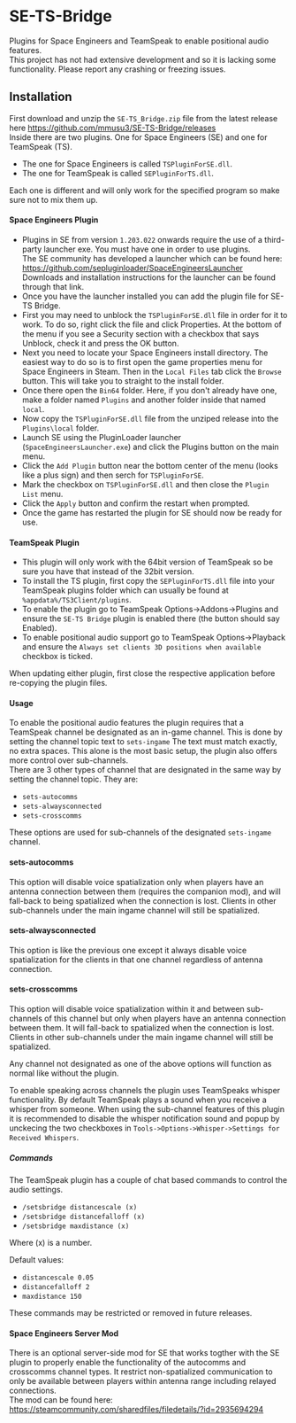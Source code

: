 # SE-TS-Bridge
Plugins for Space Engineers and TeamSpeak to enable positional audio features.  
This project has not had extensive development and so it is lacking some functionality. Please report any crashing or freezing issues.  

## Installation
First download and unzip the `SE-TS_Bridge.zip` file from the latest release here https://github.com/mmusu3/SE-TS-Bridge/releases  
Inside there are two plugins. One for Space Engineers (SE) and one for TeamSpeak (TS).  
- The one for Space Engineers is called `TSPluginForSE.dll`.
- The one for TeamSpeak is called `SEPluginForTS.dll`.

Each one is different and will only work for the specified program so make sure not to mix them up.  

#### Space Engineers Plugin
* Plugins in SE from version `1.203.022` onwards require the use of a third-party launcher exe. You must have one in order to use plugins.  
The SE community has developed a launcher which can be found here: https://github.com/sepluginloader/SpaceEngineersLauncher  
Downloads and installation instructions for the launcher can be found through that link.  
* Once you have the launcher installed you can add the plugin file for SE-TS Bridge.
* First you may need to unblock the `TSPluginForSE.dll` file in order for it to work. To do so, right click the file and click Properties. At the bottom of the menu if you see a Security section with a checkbox that says Unblock, check it and press the OK button.  
* Next you need to locate your Space Engineers install directory. The easiest way to do so is to first open the game properties menu for Space Engineers in Steam. Then in the `Local Files` tab click the `Browse` button. This will take you to straight to the install folder.  
* Once there open the `Bin64` folder. Here, if you don't already have one, make a folder named `Plugins` and another folder inside that named `local`.  
* Now copy the `TSPluginForSE.dll` file from the unziped release into the `Plugins\local` folder.  
* Launch SE using the PluginLoader launcher (`SpaceEngineersLauncher.exe`) and click the Plugins button on the main menu.  
* Click the `Add Plugin` button near the bottom center of the menu (looks like a plus sign) and then serch for `TSPluginForSE`.  
* Mark the checkbox on `TSPluginForSE.dll` and then close the `Plugin List` menu.  
* Click the `Apply` button and confirm the restart when prompted.  
* Once the game has restarted the plugin for SE should now be ready for use.  

#### TeamSpeak Plugin
* This plugin will only work with the 64bit version of TeamSpeak so be sure you have that instead of the 32bit version.  
* To install the TS plugin, first copy the `SEPluginForTS.dll` file into your TeamSpeak plugins folder which can usually be found at `%appdata%/TS3Client/plugins`.  
* To enable the plugin go to TeamSpeak Options->Addons->Plugins and ensure the `SE-TS Bridge` plugin is enabled there (the button should say Enabled).  
* To enable positional audio support go to TeamSpeak Options->Playback and ensure the `Always set clients 3D positions when available` checkbox is ticked.  

When updating either plugin, first close the respective application before re-copying the plugin files.  

#### Usage
To enable the positional audio features the plugin requires that a TeamSpeak channel be designated as an in-game channel.
This is done by setting the channel topic text to `sets-ingame` The text must match exactly, no extra spaces. This alone is the most basic setup, the plugin also offers more control over sub-channels.  
There are 3 other types of channel that are designated in the same way by setting the channel topic. They are:
* `sets-autocomms`
* `sets-alwaysconnected`
* `sets-crosscomms`

These options are used for sub-channels of the designated `sets-ingame` channel.

#### sets-autocomms
This option will disable voice spatialization only when players have an antenna connection between them (requires the companion mod), and will fall-back to being spatialized when the connection is lost. Clients in other sub-channels under the main ingame channel will still be spatialized.

#### sets-alwaysconnected
This option is like the previous one except it always disable voice spatialization for the clients in that one channel regardless of antenna connection. 

#### sets-crosscomms
This option will disable voice spatialization within it and between sub-channels of this channel but only when players have an antenna connection between them. It will fall-back to spatialized when the connection is lost. Clients in other sub-channels under the main ingame channel will still be spatialized.

Any channel not designated as one of the above options will function as normal like without the plugin.

To enable speaking across channels the plugin uses TeamSpeaks whisper functionality. By default TeamSpeak plays a sound when you receive a whisper from someone. When using the sub-channel features of this plugin it is recommended to disable the whisper notification sound and popup by unckecing the two checkboxes in `Tools->Options->Whisper->Settings for Received Whispers`.

##### Commands
The TeamSpeak plugin has a couple of chat based commands to control the audio settings.

* `/setsbridge distancescale (x)`
* `/setsbridge distancefalloff (x)`
* `/setsbridge maxdistance (x)`

Where (x) is a number.

Default values:  
* `distancescale 0.05`
* `distancefalloff 2`
* `maxdistance 150`

These commands may be restricted or removed in future releases.

#### Space Engineers Server Mod
There is an optional server-side mod for SE that works togther with the SE plugin to properly enable the functionality of the autocomms and crosscomms channel types. It restrict non-spatialized communication to only be available between players within antenna range including relayed connections.  
The mod can be found here: https://steamcommunity.com/sharedfiles/filedetails/?id=2935694294
